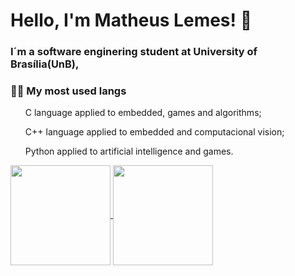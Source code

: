 <h1>Hello, I'm Matheus Lemes! 👋</h1>  
<h3>I´m a software enginering student at University of Brasília(UnB), </h3>

<h3>🧑‍💻 My most used langs</h3>
  <ol>
    <p>C language applied to embedded, games and algorithms;</p>
    <p>C++ language applied to embedded and computacional vision;</p>
    <p>Python applied to artificial intelligence and games.</p>
  </ol>

<a href="https://github.com/matheuslemesam/github-readme-stats">
  <img height=160 align="center" src="https://github-readme-stats.vercel.app/api?username=matheuslemesam&show_icons=true&theme=transparent" />
</a>
<a href="https://github.com/matheuslemesam/convoychat">
  <img height=160 align="center" src="https://github-readme-stats.vercel.app/api/top-langs/?username=matheuslemesam&hide_progress=true&theme=transparent" />
</a>
